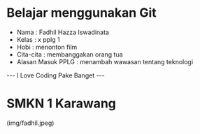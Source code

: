 # Belajar menggunakan Git

- Nama              : Fadhil Hazza Iswadinata 
- Kelas             : x pplg 1
- Hobi              : menonton film
- Cita-cita         : membanggakan orang tua
- Alasan Masuk PPLG : menambah wawasan tentang teknologi

--- I Love Coding Pake Banget ---

# SMKN 1 Karawang
(img/fadhil.jpeg)